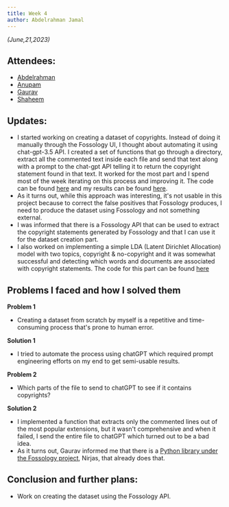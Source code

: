 ```yaml
---
title: Week 4
author: Abdelrahman Jamal
---
```

<!--
SPDX-License-Identifier: CC-BY-SA-4.0

SPDX-FileCopyrightText: 2023 Abdelrahman Jamal <abdelrahmanjamal5565@gmail.com>
-->

*(June,21,2023)*

## Attendees:

* [Abdelrahman](https://github.com/Hero2323)
* [Anupam](https://github.com/ag4ums)
* [Gaurav](https://github.com/GMishx)
* [Shaheem](https://github.com/shaheemazmalmmd)

## Updates:
- I started working on creating a dataset of copyrights. Instead of doing it manually through the Fossology UI, I thought about automating it using chat-gpt-3.5 API. I created a set of functions that go through a directory, extract all the commented text inside each file and send that text along with a prompt to the chat-gpt API telling it to return the copyright statement found in that text. It worked for the most part and I spend most of the week iterating on this process and improving it. The code can be found [here](https://gist.github.com/Hero2323/bff12400cec5ab54467ea35ba89e976f) and my results can be found [here](https://drive.google.com/drive/folders/10cvdBEWOgr2JSWqR7X7Oz0xl-Nn2VcGU?usp=drive_link).
- As it turns out, while this approach was interesting, it's not usable in this project because to correct the false positives that Fossology produces, I need to produce the dataset using Fossology and not something external.
- I was informed that there is a Fossology API that can be used to extract the copyright statements generated by Fossology and that I can use it for the dataset creation part.
- I also worked on implementing a simple LDA (Latent Dirichlet Allocation) model with two topics, copyright & no-copyright and it was somewhat successful and detecting which words and documents are associated with copyright statements. The code for this part can be found [here](https://gist.github.com/Hero2323/3e22bc0af40323d502de6f26ef2886ab)

## Problems I faced and how I solved them
**Problem 1**
* Creating a dataset from scratch by myself is a repetitive and time-consuming process that's prone to human error.

**Solution 1**
* I tried to automate the process using chatGPT which required prompt engineering efforts on my end to get semi-usable results.
  
**Problem 2**
* Which parts of the file to send to chatGPT to see if it contains copyrights?
  
**Solution 2**
* I implemented a function that extracts only the commented lines out of the most popular extensions, but it wasn't comprehensive and when it failed, I send the entire file to chatGPT which turned out to be a bad idea.
* As it turns out, Gaurav informed me that there is a [Python library under the Fossology project](https://github.com/fossology/Nirjas), Nirjas, that already does that.

## Conclusion and further plans:
- Work on creating the dataset using the Fossology API.

